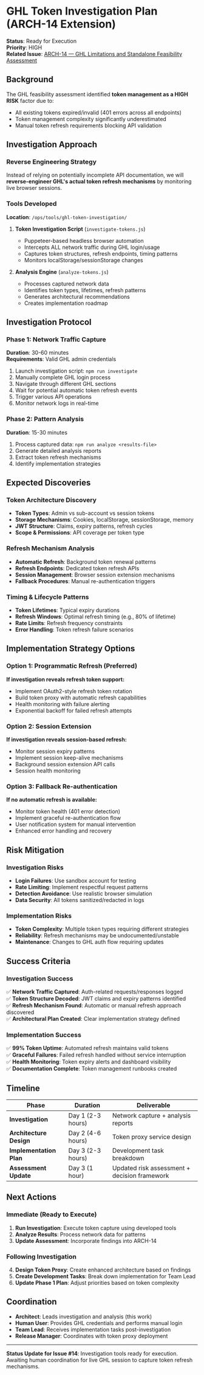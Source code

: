 # GHL Token Investigation Plan (ARCH-14 Extension)

**Status**: Ready for Execution  
**Priority**: HIGH  
**Related Issue**: [ARCH-14 — GHL Limitations and Standalone Feasibility Assessment](https://github.com/raming/max-ai-platform/issues/14)

## Background

The GHL feasibility assessment identified **token management as a HIGH RISK** factor due to:
- All existing tokens expired/invalid (401 errors across all endpoints)
- Token management complexity significantly underestimated
- Manual token refresh requirements blocking API validation

## Investigation Approach

### Reverse Engineering Strategy

Instead of relying on potentially incomplete API documentation, we will **reverse-engineer GHL's actual token refresh mechanisms** by monitoring live browser sessions.

### Tools Developed

**Location**: `/ops/tools/ghl-token-investigation/`

1. **Token Investigation Script** (`investigate-tokens.js`)
   - Puppeteer-based headless browser automation
   - Intercepts ALL network traffic during GHL login/usage
   - Captures token structures, refresh endpoints, timing patterns
   - Monitors localStorage/sessionStorage changes

2. **Analysis Engine** (`analyze-tokens.js`) 
   - Processes captured network data
   - Identifies token types, lifetimes, refresh patterns
   - Generates architectural recommendations
   - Creates implementation roadmap

## Investigation Protocol

### Phase 1: Network Traffic Capture
**Duration**: 30-60 minutes  
**Requirements**: Valid GHL admin credentials

1. Launch investigation script: `npm run investigate`
2. Manually complete GHL login process  
3. Navigate through different GHL sections
4. Wait for potential automatic token refresh events
5. Trigger various API operations
6. Monitor network logs in real-time

### Phase 2: Pattern Analysis  
**Duration**: 15-30 minutes

1. Process captured data: `npm run analyze <results-file>`
2. Generate detailed analysis reports
3. Extract token refresh mechanisms
4. Identify implementation strategies

## Expected Discoveries

### Token Architecture Discovery
- **Token Types**: Admin vs sub-account vs session tokens
- **Storage Mechanisms**: Cookies, localStorage, sessionStorage, memory
- **JWT Structure**: Claims, expiry patterns, refresh cycles
- **Scope & Permissions**: API coverage per token type

### Refresh Mechanism Analysis
- **Automatic Refresh**: Background token renewal patterns
- **Refresh Endpoints**: Dedicated token refresh APIs
- **Session Management**: Browser session extension mechanisms  
- **Fallback Procedures**: Manual re-authentication triggers

### Timing & Lifecycle Patterns
- **Token Lifetimes**: Typical expiry durations
- **Refresh Windows**: Optimal refresh timing (e.g., 80% of lifetime)
- **Rate Limits**: Refresh frequency constraints
- **Error Handling**: Token refresh failure scenarios

## Implementation Strategy Options

### Option 1: Programmatic Refresh (Preferred)
**If investigation reveals refresh token support:**
- Implement OAuth2-style refresh token rotation
- Build token proxy with automatic refresh capabilities
- Health monitoring with failure alerting
- Exponential backoff for failed refresh attempts

### Option 2: Session Extension
**If investigation reveals session-based refresh:**
- Monitor session expiry patterns
- Implement session keep-alive mechanisms  
- Background session extension API calls
- Session health monitoring

### Option 3: Fallback Re-authentication  
**If no automatic refresh is available:**
- Monitor token health (401 error detection)
- Implement graceful re-authentication flow
- User notification system for manual intervention
- Enhanced error handling and recovery

## Risk Mitigation

### Investigation Risks
- **Login Failures**: Use sandbox account for testing
- **Rate Limiting**: Implement respectful request patterns
- **Detection Avoidance**: Use realistic browser simulation
- **Data Security**: All tokens sanitized/redacted in logs

### Implementation Risks  
- **Token Complexity**: Multiple token types requiring different strategies
- **Reliability**: Refresh mechanisms may be undocumented/unstable
- **Maintenance**: Changes to GHL auth flow requiring updates

## Success Criteria

### Investigation Success
✅ **Network Traffic Captured**: Auth-related requests/responses logged  
✅ **Token Structure Decoded**: JWT claims and expiry patterns identified  
✅ **Refresh Mechanism Found**: Automatic or manual refresh approach discovered  
✅ **Architectural Plan Created**: Clear implementation strategy defined

### Implementation Success  
✅ **99% Token Uptime**: Automated refresh maintains valid tokens  
✅ **Graceful Failures**: Failed refresh handled without service interruption  
✅ **Health Monitoring**: Token expiry alerts and dashboard visibility  
✅ **Documentation Complete**: Token management runbooks created

## Timeline

| Phase | Duration | Deliverable |
|-------|----------|-------------|
| **Investigation** | Day 1 (2-3 hours) | Network capture + analysis reports |
| **Architecture Design** | Day 2 (4-6 hours) | Token proxy service design |
| **Implementation Plan** | Day 3 (2-3 hours) | Development task breakdown |
| **Assessment Update** | Day 3 (1 hour) | Updated risk assessment + decision framework |

## Next Actions

### Immediate (Ready to Execute)
1. **Run Investigation**: Execute token capture using developed tools
2. **Analyze Results**: Process network data for patterns  
3. **Update Assessment**: Incorporate findings into ARCH-14

### Following Investigation
4. **Design Token Proxy**: Create enhanced architecture based on findings
5. **Create Development Tasks**: Break down implementation for Team Lead
6. **Update Phase 1 Plan**: Adjust priorities based on token complexity

## Coordination

- **Architect**: Leads investigation and analysis (this work)
- **Human User**: Provides GHL credentials and performs manual login  
- **Team Lead**: Receives implementation tasks post-investigation
- **Release Manager**: Coordinates with token proxy deployment

---

**Status Update for Issue #14**: Investigation tools ready for execution. Awaiting human coordination for live GHL session to capture token refresh mechanisms.